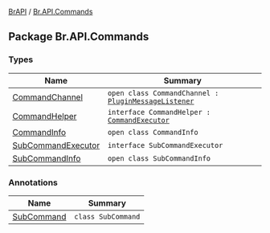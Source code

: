 [BrAPI](../index.md) / [Br.API.Commands](./index.md)

## Package Br.API.Commands

### Types

| Name | Summary |
|---|---|
| [CommandChannel](-command-channel/index.md) | `open class CommandChannel : `[`PluginMessageListener`](https://hub.spigotmc.org/javadocs/spigot/org/bukkit/plugin/messaging/PluginMessageListener.html) |
| [CommandHelper](-command-helper/index.md) | `interface CommandHelper : `[`CommandExecutor`](https://hub.spigotmc.org/javadocs/spigot/org/bukkit/command/CommandExecutor.html) |
| [CommandInfo](-command-info/index.md) | `open class CommandInfo` |
| [SubCommandExecutor](-sub-command-executor/index.md) | `interface SubCommandExecutor` |
| [SubCommandInfo](-sub-command-info/index.md) | `open class SubCommandInfo` |

### Annotations

| Name | Summary |
|---|---|
| [SubCommand](-sub-command/index.md) | `class SubCommand` |
